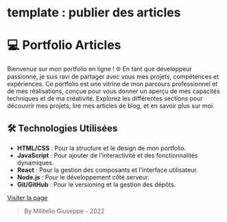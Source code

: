 # template : publier des articles

# 💻 Portfolio Articles

Bienvenue sur mon portfolio en ligne ! 🌐 En tant que développeur passionné, je suis ravi de partager avec vous mes projets, compétences et expériences. Ce portfolio est une vitrine de mon parcours professionnel et de mes réalisations, conçue pour vous donner un aperçu de mes capacités techniques et de ma créativité. Explorez les différentes sections pour découvrir mes projets, lire mes articles de blog, et en savoir plus sur moi.

## 🛠️ Technologies Utilisées

- **HTML/CSS** : Pour la structure et le design de mon portfolio.
- **JavaScript** : Pour ajouter de l'interactivité et des fonctionnalités dynamiques.
- **React** : Pour la gestion des composants et l'interface utilisateur.
- **Node.js** : Pour le développement côté serveur.
- **Git/GitHub** : Pour le versioning et la gestion des dépôts.

[Visiter la page](#)





> By Militello Giuseppe - 2022 